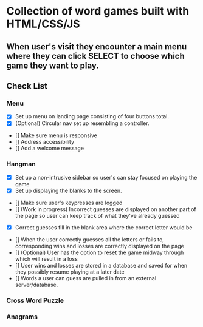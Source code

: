 # Collection of word games built with HTML/CSS/JS

## When user's visit they encounter a main menu where they can click SELECT to choose which game they want to play.

## Check List

### Menu

* [x] Set up menu on landing page consisting of four buttons total.
* [x] (Optional) Circular nav set up resembling a controller.
* [] Make sure menu is responsive 
* [] Address accessibility
* [] Add a welcome message 

### Hangman

* [x] Set up a non-intrusive sidebar so user's can stay focused on playing the game
* [x] Set up displaying the blanks to the screen.
* [] Make sure user's keypresses are logged 
* [] (Work in progress) Incorrect guesses are displayed on another part of the page so user can keep track of what they've already guessed
* [x] Correct guesses fill in the blank area where the correct letter would be
* [] When the user correctly guesses all the letters or fails to, corresponding wins and losses are correctly displayed on the page
* [] (Optional) User has the option to reset the game midway through which will result in a loss
* [] User wins and losses are stored in a database and saved for when they possibly resume playing at a later date
* [] Words a user can guess are pulled in from an external server/database.

### Cross Word Puzzle

### Anagrams